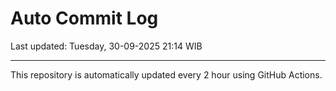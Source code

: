 # Auto Commit Log

Last updated: Tuesday, 30-09-2025 21:14 WIB

---

This repository is automatically updated every 2 hour using GitHub Actions.
